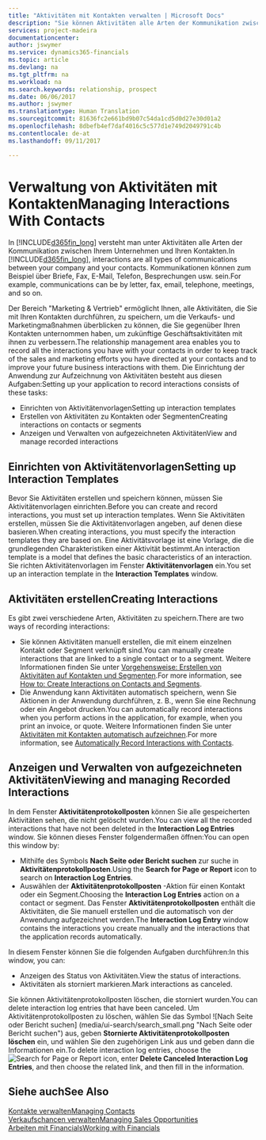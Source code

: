 ```yaml
---
title: "Aktivitäten mit Kontakten verwalten | Microsoft Docs"
description: "Sie können Aktivitäten alle Arten der Kommunikation zwischen Ihrem Unternehmen und Ihren Kontakten aufzeichnen, uum Beispiel Briefe, Fax, E-Mail, Telefon, Besprechungen usw."
services: project-madeira
documentationcenter: 
author: jswymer
ms.service: dynamics365-financials
ms.topic: article
ms.devlang: na
ms.tgt_pltfrm: na
ms.workload: na
ms.search.keywords: relationship, prospect
ms.date: 06/06/2017
ms.author: jswymer
ms.translationtype: Human Translation
ms.sourcegitcommit: 81636fc2e661bd9b07c54da1cd5d0d27e30d01a2
ms.openlocfilehash: 8dbefb4ef7daf4016c5c577d1e749d2049791c4b
ms.contentlocale: de-at
ms.lasthandoff: 09/11/2017

---
```

# <a name="managing-interactions-with-contacts"></a><span data-ttu-id="40d7e-103">Verwaltung von Aktivitäten mit Kontakten</span><span class="sxs-lookup"><span data-stu-id="40d7e-103">Managing Interactions With Contacts</span></span>
<span data-ttu-id="40d7e-104">In [!INCLUDE[d365fin_long](includes/d365fin_long_md.md)] versteht man unter Aktivitäten alle Arten der Kommunikation zwischen Ihrem Unternehmen und Ihren Kontakten.</span><span class="sxs-lookup"><span data-stu-id="40d7e-104">In [!INCLUDE[d365fin_long](includes/d365fin_long_md.md)], interactions are all types of communications between your company and your contacts.</span></span> <span data-ttu-id="40d7e-105">Kommunikationen können zum Beispiel über Briefe, Fax, E-Mail, Telefon, Besprechungen usw. sein.</span><span class="sxs-lookup"><span data-stu-id="40d7e-105">For example, communications can be by letter, fax, email, telephone, meetings, and so on.</span></span>

<span data-ttu-id="40d7e-106">Der Bereich "Marketing & Vertrieb" ermöglicht Ihnen, alle Aktivitäten, die Sie mit Ihren Kontakten durchführen, zu speichern, um die Verkaufs- und Marketingmaßnahmen überblicken zu können, die Sie gegenüber Ihren Kontakten unternommen haben, um zukünftige Geschäftsaktivitäten mit ihnen zu verbessern.</span><span class="sxs-lookup"><span data-stu-id="40d7e-106">The relationship management area enables you to record all the interactions you have with your contacts in order to keep track of the sales and marketing efforts you have directed at your contacts and to improve your future business interactions with them.</span></span> <span data-ttu-id="40d7e-107">Die Einrichtung der Anwendung zur Aufzeichnung von Aktivitäten besteht aus diesen Aufgaben:</span><span class="sxs-lookup"><span data-stu-id="40d7e-107">Setting up your application to record interactions consists of these tasks:</span></span>

* <span data-ttu-id="40d7e-108">Einrichten von Aktivitätenvorlagen</span><span class="sxs-lookup"><span data-stu-id="40d7e-108">Setting up interaction templates</span></span>  
* <span data-ttu-id="40d7e-109">Erstellen von Aktivitäten zu Kontakten oder Segmenten</span><span class="sxs-lookup"><span data-stu-id="40d7e-109">Creating interactions on contacts or segments</span></span>  
* <span data-ttu-id="40d7e-110">Anzeigen und Verwalten von aufgezeichneten Aktivitäten</span><span class="sxs-lookup"><span data-stu-id="40d7e-110">View and manage recorded interactions</span></span>  

##  <a name="setting-up-interaction-templates"></a><span data-ttu-id="40d7e-111">Einrichten von Aktivitätenvorlagen</span><span class="sxs-lookup"><span data-stu-id="40d7e-111">Setting up Interaction Templates</span></span>
<span data-ttu-id="40d7e-112">Bevor Sie Aktivitäten erstellen und speichern können, müssen Sie Aktivitätenvorlagen einrichten.</span><span class="sxs-lookup"><span data-stu-id="40d7e-112">Before you can create and record interactions, you must set up interaction templates.</span></span> <span data-ttu-id="40d7e-113">Wenn Sie Aktivitäten erstellen, müssen Sie die Aktivitätenvorlagen angeben, auf denen diese basieren.</span><span class="sxs-lookup"><span data-stu-id="40d7e-113">When creating interactions, you must specify the interaction templates they are based on.</span></span> <span data-ttu-id="40d7e-114">Eine Aktivitätsvorlage ist eine Vorlage, die die grundlegenden Charakteristiken einer Aktivität bestimmt.</span><span class="sxs-lookup"><span data-stu-id="40d7e-114">An interaction template is a model that defines the basic characteristics of an interaction.</span></span>
<span data-ttu-id="40d7e-115">Sie richten Aktivitätenvorlagen im Fenster **Aktivitätenvorlagen** ein.</span><span class="sxs-lookup"><span data-stu-id="40d7e-115">You set up an interaction template in the **Interaction Templates** window.</span></span>  

## <a name="creating-interactions"></a><span data-ttu-id="40d7e-116">Aktivitäten erstellen</span><span class="sxs-lookup"><span data-stu-id="40d7e-116">Creating Interactions</span></span>
<span data-ttu-id="40d7e-117">Es gibt zwei verschiedene Arten, Aktivitäten zu speichern.</span><span class="sxs-lookup"><span data-stu-id="40d7e-117">There are two ways of recording interactions:</span></span>

* <span data-ttu-id="40d7e-118">Sie können Aktivitäten manuell erstellen, die mit einem einzelnen Kontakt oder Segment verknüpft sind.</span><span class="sxs-lookup"><span data-stu-id="40d7e-118">You can manually create interactions that are linked to a single contact or to a segment.</span></span> <span data-ttu-id="40d7e-119">Weitere Informationen finden Sie unter [Vorgehensweise: Erstellen von Aktivitäten auf Kontakten und Segmenten](marketing-how-create-interactions.md).</span><span class="sxs-lookup"><span data-stu-id="40d7e-119">For more information, see [How to: Create Interactions on Contacts and Segments](marketing-how-create-interactions.md).</span></span>  
* <span data-ttu-id="40d7e-120">Die Anwendung kann Aktivitäten automatisch speichern, wenn Sie Aktionen in der Anwendung durchführen, z. B., wenn Sie eine Rechnung oder ein Angebot drucken.</span><span class="sxs-lookup"><span data-stu-id="40d7e-120">You can automatically record interactions when you perform actions in the application, for example, when you print an invoice, or quote.</span></span> <span data-ttu-id="40d7e-121">Weitere Informationen finden Sie unter [Aktivitäten mit Kontakten automatisch aufzeichnen](marketing-auto-record-interactions.md).</span><span class="sxs-lookup"><span data-stu-id="40d7e-121">For more information, see [Automatically Record Interactions with Contacts](marketing-auto-record-interactions.md).</span></span>

## <a name="viewing-and-managing-recorded-interactions"></a><span data-ttu-id="40d7e-122">Anzeigen und Verwalten von aufgezeichneten Aktivitäten</span><span class="sxs-lookup"><span data-stu-id="40d7e-122">Viewing and managing Recorded Interactions</span></span>
<span data-ttu-id="40d7e-123">In dem Fenster **Aktivitätenprotokollposten** können Sie alle gespeicherten Aktivitäten sehen, die nicht gelöscht wurden.</span><span class="sxs-lookup"><span data-stu-id="40d7e-123">You can view all the recorded interactions that have not been deleted in the **Interaction Log Entries** window.</span></span> <span data-ttu-id="40d7e-124">Sie können dieses Fenster folgendermaßen öffnen:</span><span class="sxs-lookup"><span data-stu-id="40d7e-124">You can open this window by:</span></span>

* <span data-ttu-id="40d7e-125">Mithilfe des Symbols **Nach Seite oder Bericht suchen** zur suche in **Aktivitätenprotokollposten**.</span><span class="sxs-lookup"><span data-stu-id="40d7e-125">Using the **Search for Page or Report** icon to search on **Interaction Log Entries**.</span></span>
* <span data-ttu-id="40d7e-126">Auswählen der **Aktivitätenprotokollposten** -Aktion für einen Kontakt oder ein Segment.</span><span class="sxs-lookup"><span data-stu-id="40d7e-126">Choosing the **Interaction Log Entries** action on a contact or segment.</span></span>
  <span data-ttu-id="40d7e-127">Das Fenster **Aktivitätenprotokollposten** enthält die Aktivitäten, die Sie manuell erstellen und die automatisch von der Anwendung aufgezeichnet werden.</span><span class="sxs-lookup"><span data-stu-id="40d7e-127">The **Interaction Log Entry** window contains the interactions you create manually and the interactions that the application records automatically.</span></span>

<span data-ttu-id="40d7e-128">In diesem Fenster können Sie die folgenden Aufgaben durchführen:</span><span class="sxs-lookup"><span data-stu-id="40d7e-128">In this window, you can:</span></span>

* <span data-ttu-id="40d7e-129">Anzeigen des Status von Aktivitäten.</span><span class="sxs-lookup"><span data-stu-id="40d7e-129">View the status of interactions.</span></span>
* <span data-ttu-id="40d7e-130">Aktivitäten als storniert markieren.</span><span class="sxs-lookup"><span data-stu-id="40d7e-130">Mark interactions as canceled.</span></span>

<span data-ttu-id="40d7e-131">Sie können Aktivitätenprotokollposten löschen, die storniert wurden.</span><span class="sxs-lookup"><span data-stu-id="40d7e-131">You can delete interaction log entries that have been canceled.</span></span> <span data-ttu-id="40d7e-132">Um Aktivitätenprotokollposten zu löschen, wählen Sie das Symbol ![Nach Seite oder Bericht suchen] (media/ui-search/search_small.png "Nach Seite oder Bericht suchen") aus, geben **Stornierte Aktivitätenprotokollposten löschen** ein, und wählen Sie den zugehörigen Link aus und geben dann die Informationen ein.</span><span class="sxs-lookup"><span data-stu-id="40d7e-132">To delete interaction log entries, choose the ![Search for Page or Report](media/ui-search/search_small.png "Search for Page or Report icon") icon, enter **Delete Canceled Interaction Log Entries**, and then choose the related link, and then fill in the information.</span></span>

## <a name="see-also"></a><span data-ttu-id="40d7e-133">Siehe auch</span><span class="sxs-lookup"><span data-stu-id="40d7e-133">See Also</span></span>
[<span data-ttu-id="40d7e-134">Kontakte verwalten</span><span class="sxs-lookup"><span data-stu-id="40d7e-134">Managing Contacts</span></span>](marketing-contacts.md)  
[<span data-ttu-id="40d7e-135">Verkaufschancen verwalten</span><span class="sxs-lookup"><span data-stu-id="40d7e-135">Managing Sales Opportunities</span></span>](marketing-manage-sales-opportunities.md)  
[<span data-ttu-id="40d7e-136">Arbeiten mit Financials</span><span class="sxs-lookup"><span data-stu-id="40d7e-136">Working with Financials</span></span>](ui-work-product.md)  

